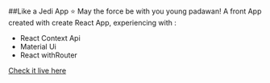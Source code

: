 ##Like a Jedi App
:star: May the force be with you young padawan!
A front App created with create React App, experiencing with :
* React Context Api
* Material Ui
* React withRouter

[Check it live here](https://lucieo.github.io/Like-a-jedi/#/)
